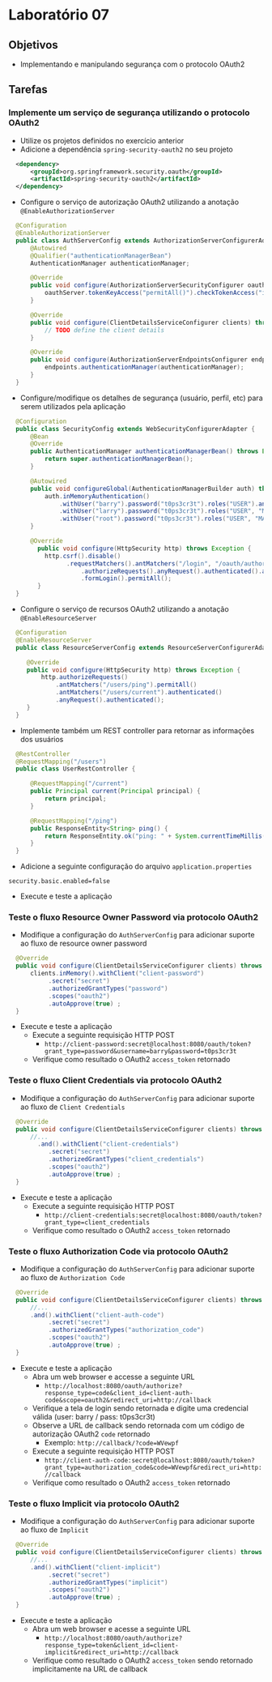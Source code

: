 # Laboratório 07

## Objetivos
- Implementando e manipulando segurança com o protocolo OAuth2

## Tarefas

### Implemente um serviço de segurança utilizando o protocolo OAuth2
- Utilize os projetos definidos no exercício anterior
- Adicione a dependência `spring-security-oauth2` no seu projeto
```xml
  <dependency>
      <groupId>org.springframework.security.oauth</groupId>
      <artifactId>spring-security-oauth2</artifactId>
  </dependency>
```
- Configure o serviço de autorização OAuth2 utilizando a anotação `@EnableAuthorizationServer`
```java
  @Configuration
  @EnableAuthorizationServer
  public class AuthServerConfig extends AuthorizationServerConfigurerAdapter {
      @Autowired
      @Qualifier("authenticationManagerBean")
      AuthenticationManager authenticationManager;

      @Override
      public void configure(AuthorizationServerSecurityConfigurer oauthServer) throws Exception {
          oauthServer.tokenKeyAccess("permitAll()").checkTokenAccess("isAuthenticated()");
      }

      @Override
      public void configure(ClientDetailsServiceConfigurer clients) throws Exception {
          // TODO define the client details
      }

      @Override
      public void configure(AuthorizationServerEndpointsConfigurer endpoints) throws Exception {
          endpoints.authenticationManager(authenticationManager);
      }
  }
```
- Configure/modifique os detalhes de segurança (usuário, perfil, etc) para serem utilizados pela aplicação
```java
  @Configuration
  public class SecurityConfig extends WebSecurityConfigurerAdapter {
      @Bean
      @Override
      public AuthenticationManager authenticationManagerBean() throws Exception {
          return super.authenticationManagerBean();
      }

      @Autowired
      public void configureGlobal(AuthenticationManagerBuilder auth) throws Exception {
          auth.inMemoryAuthentication()
              .withUser("barry").password("t0ps3cr3t").roles("USER").and()
              .withUser("larry").password("t0ps3cr3t").roles("USER", "MANAGER").and()
              .withUser("root").password("t0ps3cr3t").roles("USER", "MANAGER", "ADMIN");
      }      

      @Override
    	public void configure(HttpSecurity http) throws Exception {
          http.csrf().disable()
            	.requestMatchers().antMatchers("/login", "/oauth/authorize").and()
            		.authorizeRequests().anyRequest().authenticated().and()
            		.formLogin().permitAll();
    	}
  }
```
- Configure o serviço de recursos OAuth2 utilizando a anotação `@EnableResourceServer`
```java
  @Configuration
  @EnableResourceServer
  public class ResourceServerConfig extends ResourceServerConfigurerAdapter {

     @Override
     public void configure(HttpSecurity http) throws Exception {
         http.authorizeRequests()
             .antMatchers("/users/ping").permitAll()
             .antMatchers("/users/current").authenticated()
             .anyRequest().authenticated();
     }
  }
```
- Implemente também um REST controller para retornar as informações dos usuários
```java
  @RestController
  @RequestMapping("/users")
  public class UserRestController {

      @RequestMapping("/current")
      public Principal current(Principal principal) {
          return principal;
      }

      @RequestMapping("/ping")
      public ResponseEntity<String> ping() {
          return ResponseEntity.ok("ping: " + System.currentTimeMillis());
      }
  }
```
- Adicione a seguinte configuração do arquivo `application.properties`
```
security.basic.enabled=false    
```
- Execute e teste a aplicação

### Teste o fluxo Resource Owner Password via protocolo OAuth2
- Modifique a configuração do `AuthServerConfig` para adicionar suporte ao fluxo de resource owner password
```java
  @Override
  public void configure(ClientDetailsServiceConfigurer clients) throws Exception {
      clients.inMemory().withClient("client-password")
           .secret("secret")
           .authorizedGrantTypes("password")
           .scopes("oauth2")
           .autoApprove(true) ;
  }
```
- Execute e teste a aplicação
  - Execute a seguinte requisição HTTP POST
    - `http://client-password:secret@localhost:8080/oauth/token?grant_type=password&username=barry&password=t0ps3cr3t`
  - Verifique como resultado o OAuth2 `access_token` retornado

### Teste o fluxo Client Credentials via protocolo OAuth2
- Modifique a configuração do `AuthServerConfig` para adicionar suporte ao fluxo de `Client Credentials`
```java
  @Override
  public void configure(ClientDetailsServiceConfigurer clients) throws Exception {
      //...
        .and().withClient("client-credentials")
           .secret("secret")
           .authorizedGrantTypes("client_credentials")
           .scopes("oauth2")
           .autoApprove(true) ;
  }
```
- Execute e teste a aplicação
  - Execute a seguinte requisição HTTP POST
    - `http://client-credentials:secret@localhost:8080/oauth/token?grant_type=client_credentials`
  - Verifique como resultado o OAuth2 `access_token` retornado

### Teste o fluxo Authorization Code via protocolo OAuth2
- Modifique a configuração do `AuthServerConfig` para adicionar suporte ao fluxo de `Authorization Code`
```java
  @Override
  public void configure(ClientDetailsServiceConfigurer clients) throws Exception {
      //...
      .and().withClient("client-auth-code")
           .secret("secret")
           .authorizedGrantTypes("authorization_code")
           .scopes("oauth2")
           .autoApprove(true) ;
  }
```
- Execute e teste a aplicação
  - Abra um web browser e accesse a seguinte URL
    - `http://localhost:8080/oauth/authorize?response_type=code&client_id=client-auth-code&scope=oauth2&redirect_uri=http://callback`
  - Verifique a tela de login sendo retornada e digite uma credencial válida (user: barry / pass: t0ps3cr3t)
  - Observe a URL de callback sendo retornada com um código de autorização OAuth2 `code` retornado
    - Exemplo: `http://callback/?code=WVewpf`
  - Execute a seguinte requisição HTTP POST
    - `http://client-auth-code:secret@localhost:8080/oauth/token?grant_type=authorization_code&code=WVewpf&redirect_uri=http://callback`
  - Verifique como resultado o OAuth2 `access_token` retornado

### Teste o fluxo Implicit via protocolo OAuth2
- Modifique a configuração do `AuthServerConfig` para adicionar suporte ao fluxo de `Implicit`
```java
  @Override
  public void configure(ClientDetailsServiceConfigurer clients) throws Exception {
      //...
      .and().withClient("client-implicit")
           .secret("secret")
           .authorizedGrantTypes("implicit")
           .scopes("oauth2")
           .autoApprove(true) ;
  }
```
- Execute e teste a aplicação
  - Abra um web browser e acesse a seguinte URL
    - `http://localhost:8080/oauth/authorize?response_type=token&client_id=client-implicit&redirect_uri=http://callback`
  - Verifique como resultado o OAuth2 `access_token` sendo retornado implicitamente na URL de callback
